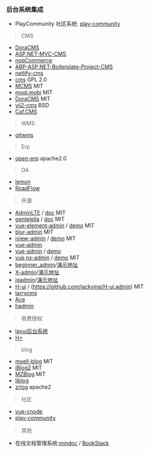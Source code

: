 ### 后台系统集成

- PlayCommunity 社区系统: [play-community](https://github.com/playcommunity/play-community)

> CMS

- [DoraCMS](https://github.com/doramart/DoraCMS)
- [ASP.NET-MVC-CMS](https://github.com/SeriaWei/ASP.NET-MVC-CMS)
- [nopCommerce](https://github.com/nopSolutions/nopCommerce)
- [ABP-ASP.NET-Boilerplate-Project-CMS](https://github.com/Jimmey-Jiang/ABP-ASP.NET-Boilerplate-Project-CMS)
- [netlify-cms](https://github.com/netlify/netlify-cms)
- [cms](https://github.com/jsix/cms) GPL 2.0
- [MCMS](https://github.com/ming-soft/MCMS) MIT
- [moqi.mobi](https://github.com/phodal/moqi.mobi) MIT
- [DoraCMS](https://github.com/doramart/DoraCMS) MIT
- [yii2-cms](https://github.com/yiichina/yii2-cms) BSD
- [Caf.CMS](https://github.com/crazyants/Caf.CMS)

> WMS

- [gitwms](https://github.com/hechenqingyuan/gitwms)


> Erp

- [open-erp](https://github.com/firebata/open-erp) apache2.0


> OA

- [lemon](https://github.com/xuhuisheng/lemon)
- [RoadFlow](https://github.com/Siyy/RoadFlow)

> 开源

- [AdminLTE](https://github.com/almasaeed2010/AdminLTE) / [doc](https://adminlte.io/docs) MIT
- [gentelella](https://github.com/puikinsh/gentelella) / [doc](https://puikinsh.github.io/gentelella/) MIT
- [vue-element-admin](https://github.com/PanJiaChen/vue-element-admin) / [demo](http://panjiachen.github.io/vue-element-admin/#/dashboard) MIT
- [blur-admin](https://github.com/akveo/blur-admin) MIT
- [iview-admin](https://github.com/iview/iview-admin) / [demo](https://iview.github.io/iview-admin/) MIT
- [vue-admin](https://github.com/vue-bulma/vue-admin)
- [vue-admin](https://github.com/taylorchen709/vue-admin) / [demo](https://taylorchen709.github.io/vue-admin/)
- [vue nx-admin](https://github.com/mgbq/nx-admin) / [demo](https://mgbq.github.io/vue-permission/#/dashboard/dashboard) MIT
- [beginner_admin](https://gitee.com/besteasyteam/beginner_admin)/[演示地址](http://m.zhengjinfan.cn/)
- [X-admin](https://gitee.com/daniuit/X-admin/tree/V1.0/)/[演示地址](http://x.xuebingsi.com/)
- [jqadmin](https://gitee.com/jqcool/jqadmin)/[演示地址](https://jqadmin.jqcool.net/)
- [H-ui](http://www.h-ui.net/H-ui.admin.shtml) / (https://github.com/jackying/H-ui.admin) MIT
- [larrycms](https://github.com/larryqin/larrycms)
- [Ace](https://github.com/bopoda/ace)
- [hadmin](https://github.com/huangyaoxin/hAdmin)

> 收费授权

- [layui后台系统](http://yanshi.sucaihuo.com/modals/32/3252/demo/)
- [H+](http://www.zi-han.net)


> blog

- [moell-blog](https://github.com/moell-peng/moell-blog) MIT
- [iBlog2](https://github.com/eshengsky/iBlog2) MIT
- [MZBlog](https://github.com/qihangnet/MZBlog) MIT
- [liblog](https://github.com/livisky/liblog)
- [zrlog](https://github.com/94fzb/zrlog) apache2


> 社区

- [vue-cnode](https://github.com/microzz/vue-cnode)
- [play-community](https://github.com/playcommunity/play-community)


> 其他

- 在线文档管理系统:[mindoc](https://github.com/lifei6671/mindoc) / [BookStack](https://github.com/TruthHun/BookStack)